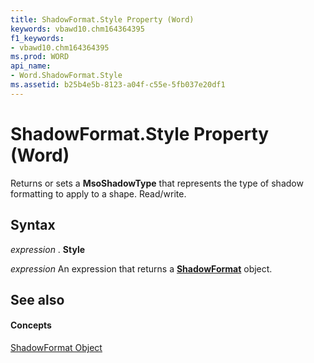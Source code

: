 ```yaml
---
title: ShadowFormat.Style Property (Word)
keywords: vbawd10.chm164364395
f1_keywords:
- vbawd10.chm164364395
ms.prod: WORD
api_name:
- Word.ShadowFormat.Style
ms.assetid: b25b4e5b-8123-a04f-c55e-5fb037e20df1
---
```



# ShadowFormat.Style Property (Word)

Returns or sets a  **MsoShadowType** that represents the type of shadow formatting to apply to a shape. Read/write.


## Syntax

 _expression_ . **Style**

 _expression_ An expression that returns a **[ShadowFormat](shadowformat-object-word.md)** object.


## See also


#### Concepts


[ShadowFormat Object](shadowformat-object-word.md)

